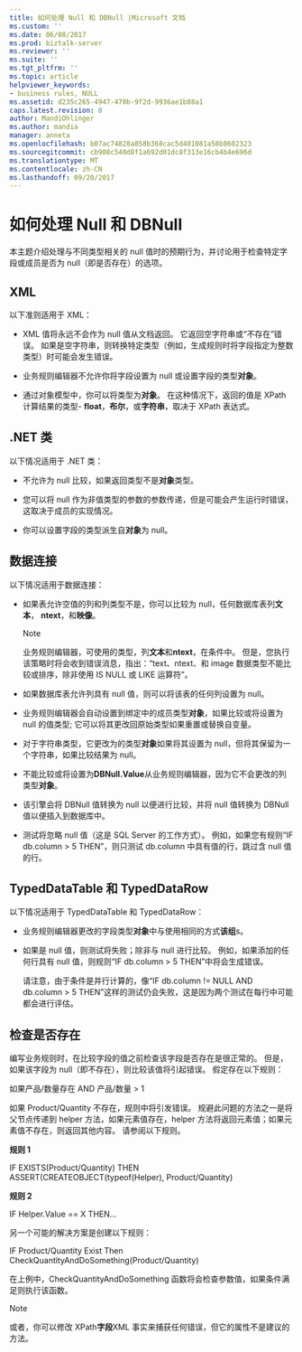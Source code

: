 ```yaml
---
title: 如何处理 Null 和 DBNull |Microsoft 文档
ms.custom: ''
ms.date: 06/08/2017
ms.prod: biztalk-server
ms.reviewer: ''
ms.suite: ''
ms.tgt_pltfrm: ''
ms.topic: article
helpviewer_keywords:
- business rules, NULL
ms.assetid: d235c265-4947-470b-9f2d-9936ae1b88a1
caps.latest.revision: 8
author: MandiOhlinger
ms.author: mandia
manager: anneta
ms.openlocfilehash: b07ac74828a858b368cac5d401081a58b8602323
ms.sourcegitcommit: cb908c540d8f1a692d01dc8f313e16cb4b4e696d
ms.translationtype: MT
ms.contentlocale: zh-CN
ms.lasthandoff: 09/20/2017
---
```

# <a name="how-to-handle-null-and-dbnull"></a>如何处理 Null 和 DBNull
本主题介绍处理与不同类型相关的 null 值时的预期行为，并讨论用于检查特定字段或成员是否为 null（即是否存在）的选项。  
  
## <a name="xml"></a>XML  
 以下准则适用于 XML：  
  
-   XML 值将永远不会作为 null 值从文档返回。 它返回空字符串或“不存在”错误。 如果是空字符串，则转换特定类型（例如，生成规则时将字段指定为整数类型）时可能会发生错误。  
  
-   业务规则编辑器不允许你将字段设置为 null 或设置字段的类型**对象**。  
  
-   通过对象模型中，你可以将类型为**对象**。 在这种情况下，返回的值是 XPath 计算结果的类型- **float**，**布尔**，或**字符串**，取决于 XPath 表达式。  
  
## <a name="net-classes"></a>.NET 类  
 以下情况适用于 .NET 类：  
  
-   不允许为 null 比较，如果返回类型不是**对象**类型。  
  
-   您可以将 null 作为非值类型的参数的参数传递，但是可能会产生运行时错误，这取决于成员的实现情况。  
  
-   你可以设置字段的类型派生自**对象**为 null。  
  
## <a name="data-connection"></a>数据连接  
 以下情况适用于数据连接：  
  
-   如果表允许空值的列和列类型不是，你可以比较为 null，任何数据库表列**文本**， **ntext**，和**映像**。  
  
    > [!NOTE]
    >  业务规则编辑器，可使用的类型，列**文本**和**ntext**，在条件中。 但是，您执行该策略时将会收到错误消息，指出：“text、ntext、和 image 数据类型不能比较或排序，除非使用 IS NULL 或 LIKE 运算符”。  
  
-   如果数据库表允许列具有 null 值，则可以将该表的任何列设置为 null。  
  
-   业务规则编辑器会自动设置到绑定中的成员类型**对象**，如果比较或将设置为 null 的值类型; 它可以将其更改回原始类型如果重置或替换自变量。  
  
-   对于字符串类型，它更改为的类型**对象**如果将其设置为 null，但将其保留为一个字符串，如果比较结果为 null。  
  
-   不能比较或将设置为**DBNull.Value**从业务规则编辑器，因为它不会更改的列类型**对象**。  
  
-   该引擎会将 DBNull 值转换为 null 以便进行比较，并将 null 值转换为 DBNull 值以便插入到数据库中。  
  
-   测试将忽略 null 值（这是 SQL Server 的工作方式）。 例如，如果您有规则“IF db.column > 5 THEN”，则只测试 db.column 中具有值的行，跳过含 null 值的行。  
  
## <a name="typeddatatable-and-typeddatarow"></a>TypedDataTable 和 TypedDataRow  
 以下情况适用于 TypedDataTable 和 TypedDataRow：  
  
-   业务规则编辑器更改的字段类型**对象**中与使用相同的方式**该组**s。  
  
-   如果是 null 值，则测试将失败；除非与 null 进行比较。 例如，如果添加的任何行具有 null 值，则规则“IF db.column > 5 THEN”中将会生成错误。  
  
     请注意，由于条件是并行计算的，像“IF db.column != NULL AND db.column > 5 THEN”这样的测试仍会失败，这是因为两个测试在每行中可能都会进行评估。  
  
## <a name="checking-for-null-or-existence"></a>检查是否存在  
 编写业务规则时，在比较字段的值之前检查该字段是否存在是很正常的。 但是，如果该字段为 null（即不存在），则比较该值将引起错误。 假定存在以下规则：  
  
 如果产品/数量存在 AND 产品/数量 > 1  
  
 如果 Product/Quantity 不存在，规则中将引发错误。 规避此问题的方法之一是将父节点传递到 helper 方法，如果元素值存在，helper 方法将返回元素值；如果元素值不存在，则返回其他内容。 请参阅以下规则。  
  
 **规则 1**  
  
 IF EXISTS(Product/Quantity) THEN ASSERT(CREATEOBJECT(typeof(Helper), Product/Quantity)  
  
 **规则 2**  
  
 IF Helper.Value == X THEN...  
  
 另一个可能的解决方案是创建以下规则：  
  
 IF Product/Quantity Exist Then CheckQuantityAndDoSomething(Product/Quantity)  
  
 在上例中，CheckQuantityAndDoSomething 函数将会检查参数值，如果条件满足则执行该函数。  
  
> [!NOTE]
>  或者，你可以修改 XPath**字段**XML 事实来捕获任何错误，但它的属性不是建议的方法。